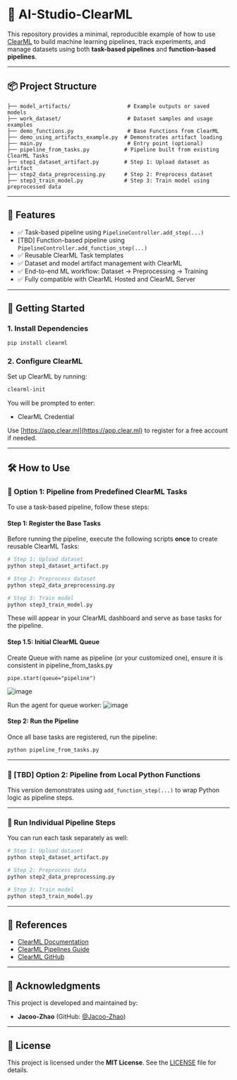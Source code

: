 # 🧠 AI-Studio-ClearML

This repository provides a minimal, reproducible example of how to use [ClearML](https://clear.ml) to build machine learning pipelines, track experiments, and manage datasets using both **task-based pipelines** and **function-based pipelines**.

---

## 📦 Project Structure

```
├── model_artifacts/                  # Example outputs or saved models
├── work_dataset/                     # Dataset samples and usage examples
├── demo_functions.py                 # Base Functions from ClearML 
├── demo_using_artifacts_example.py  # Demonstrates artifact loading
├── main.py                           # Entry point (optional)
├── pipeline_from_tasks.py           # Pipeline built from existing ClearML Tasks
├── step1_dataset_artifact.py        # Step 1: Upload dataset as artifact
├── step2_data_preprocessing.py      # Step 2: Preprocess dataset
├── step3_train_model.py             # Step 3: Train model using preprocessed data
```

---

## 🧪 Features

- ✅ Task-based pipeline using `PipelineController.add_step(...)`
- [TBD] Function-based pipeline using `PipelineController.add_function_step(...)`
- ✅ Reusable ClearML Task templates
- ✅ Dataset and model artifact management with ClearML
- ✅ End-to-end ML workflow: Dataset → Preprocessing → Training
- ✅ Fully compatible with ClearML Hosted and ClearML Server

---

## 🚀 Getting Started

### 1. Install Dependencies

```bash
pip install clearml
```

### 2. Configure ClearML

Set up ClearML by running:

```bash
clearml-init
```

You will be prompted to enter:
- ClearML Credential

Use [https://app.clear.ml](https://app.clear.ml) to register for a free account if needed.

---

## 🛠️ How to Use

### 🔁 Option 1: Pipeline from Predefined ClearML Tasks

To use a task-based pipeline, follow these steps:

#### Step 1: Register the Base Tasks

Before running the pipeline, execute the following scripts **once** to create reusable ClearML Tasks:

```bash
# Step 1: Upload dataset
python step1_dataset_artifact.py

# Step 2: Preprocess dataset
python step2_data_preprocessing.py

# Step 3: Train model
python step3_train_model.py
```

These will appear in your ClearML dashboard and serve as base tasks for the pipeline.

#### Step 1.5: Initial ClearML Queue
Create Queue with name as pipeline (or your customized one), ensure it is consistent in pipeline_from_tasks.py
```
pipe.start(queue="pipeline")
```
![image](https://github.com/user-attachments/assets/f650dc61-8f44-48a4-ac17-8b8bd1087133)

Run the agent for queue worker:
![image](https://github.com/user-attachments/assets/b7edfe7e-6c35-4155-a8cd-45217cf48399)


#### Step 2: Run the Pipeline

Once all base tasks are registered, run the pipeline:

```bash
python pipeline_from_tasks.py
```

---

### 🔧 [TBD] Option 2: Pipeline from Local Python Functions 

This version demonstrates using `add_function_step(...)` to wrap Python logic as pipeline steps.

---

### 🧩 Run Individual Pipeline Steps

You can run each task separately as well:

```bash
# Step 1: Upload dataset
python step1_dataset_artifact.py

# Step 2: Preprocess data
python step2_data_preprocessing.py

# Step 3: Train model
python step3_train_model.py
```

---

## 📘 References

- [ClearML Documentation](https://clear.ml/docs)
- [ClearML Pipelines Guide](https://clear.ml/docs/latest/docs/getting_started/building_pipelines)
- [ClearML GitHub](https://github.com/allegroai/clearml)

---

## 🙌 Acknowledgments

This project is developed and maintained by:

- **Jacoo-Zhao** (GitHub: [@Jacoo-Zhao](https://github.com/Jacoo-Zhao))

---

## 📄 License

This project is licensed under the **MIT License**. See the [LICENSE](LICENSE) file for details.
